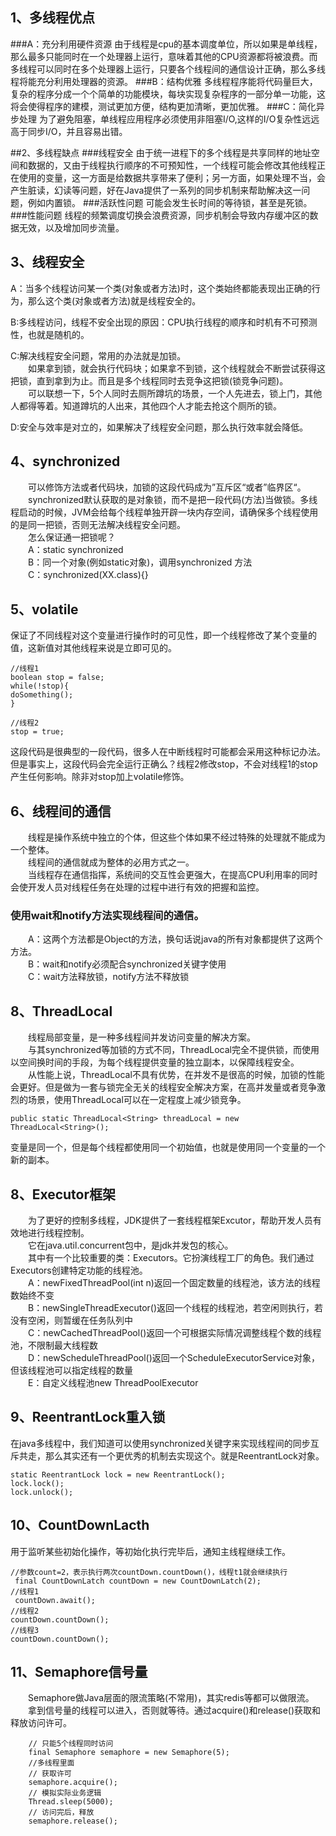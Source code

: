 ## 1、多线程优点
###A：充分利用硬件资源
由于线程是cpu的基本调度单位，所以如果是单线程，那么最多只能同时在一个处理器上运行，意味着其他的CPU资源都将被浪费。而多线程可以同时在多个处理器上运行，只要各个线程间的通信设计正确，那么多线程将能充分利用处理器的资源。
###B：结构优雅
多线程程序能将代码量巨大，复杂的程序分成一个个简单的功能模块，每块实现复杂程序的一部分单一功能，这将会使得程序的建模，测试更加方便，结构更加清晰，更加优雅。
###C：简化异步处理
为了避免阻塞，单线程应用程序必须使用非阻塞I/O,这样的I/O复杂性远远高于同步I/O，并且容易出错。


##2、多线程缺点
###线程安全
由于统一进程下的多个线程是共享同样的地址空间和数据的，又由于线程执行顺序的不可预知性，一个线程可能会修改其他线程正在使用的变量，这一方面是给数据共享带来了便利；另一方面，如果处理不当，会产生脏读，幻读等问题，好在Java提供了一系列的同步机制来帮助解决这一问题，例如内置锁。
###活跃性问题
可能会发生长时间的等待锁，甚至是死锁。
###性能问题
 线程的频繁调度切换会浪费资源，同步机制会导致内存缓冲区的数据无效，以及增加同步流量。

## 3、线程安全
A：当多个线程访问某一个类(对象或者方法)时，这个类始终都能表现出正确的行为，那么这个类(对象或者方法)就是线程安全的。

B:多线程访问，线程不安全出现的原因：CPU执行线程的顺序和时机有不可预测性，也就是随机的。

C:解决线程安全问题，常用的办法就是加锁。<br>
&emsp;&emsp;如果拿到锁，就会执行代码块；如果拿不到锁，这个线程就会不断尝试获得这把锁，直到拿到为止。而且是多个线程同时去竞争这把锁(锁竞争问题)。 <br>
&emsp;&emsp;可以联想一下，5个人同时去厕所蹲坑的场景，一个人先进去，锁上门，其他人都得等着。知道蹲坑的人出来，其他四个人才能去抢这个厕所的锁。

D:安全与效率是对立的，如果解决了线程安全问题，那么执行效率就会降低。


## 4、synchronized
&emsp;&emsp;可以修饰方法或者代码块，加锁的这段代码成为”互斥区“或者”临界区“。<br>
&emsp;&emsp;synchronized默认获取的是对象锁，而不是把一段代码(方法)当做锁。多线程启动的时候，JVM会给每个线程单独开辟一块内存空间，请确保多个线程使用的是同一把锁，否则无法解决线程安全问题。<br>
&emsp;&emsp;怎么保证通一把锁呢？<br>
&emsp;&emsp;A：static synchronized <br>
&emsp;&emsp;B：同一个对象(例如static对象)，调用synchronized 方法 <br>
&emsp;&emsp;C：synchronized(XX.class){}

## 5、volatile
保证了不同线程对这个变量进行操作时的可见性，即一个线程修改了某个变量的值，这新值对其他线程来说是立即可见的。

    //线程1
    boolean stop = false;
    while(!stop){
    doSomething();
    }
 
    //线程2
    stop = true;

这段代码是很典型的一段代码，很多人在中断线程时可能都会采用这种标记办法。但是事实上，这段代码会完全运行正确么？线程2修改stop，不会对线程1的stop产生任何影响。除非对stop加上volatile修饰。

## 6、线程间的通信
&emsp;&emsp;线程是操作系统中独立的个体，但这些个体如果不经过特殊的处理就不能成为一个整体。 <br>
&emsp;&emsp;线程间的通信就成为整体的必用方式之一。 <br>
&emsp;&emsp;当线程存在通信指挥，系统间的交互性会更强大，在提高CPU利用率的同时会使开发人员对线程任务在处理的过程中进行有效的把握和监控。 <br>

### 使用wait和notify方法实现线程间的通信。
&emsp;&emsp;A：这两个方法都是Object的方法，换句话说java的所有对象都提供了这两个方法。<br>
&emsp;&emsp;B：wait和notify必须配合synchronized关键字使用<br>
&emsp;&emsp;C：wait方法释放锁，notify方法不释放锁<br>

## 8、ThreadLocal
&emsp;&emsp;线程局部变量，是一种多线程间并发访问变量的解决方案。<br>
&emsp;&emsp;与其synchronized等加锁的方式不同，ThreadLocal完全不提供锁，而使用以空间换时间的手段，为每个线程提供变量的独立副本，以保障线程安全。<br>
&emsp;&emsp;从性能上说，ThreadLocal不具有优势，在并发不是很高的时候，加锁的性能会更好。但是做为一套与锁完全无关的线程安全解决方案，在高并发量或者竞争激烈的场景，使用ThreadLocal可以在一定程度上减少锁竞争。

    public static ThreadLocal<String> threadLocal = new ThreadLocal<String>();

变量是同一个，但是每个线程都使用同一个初始值，也就是使用同一个变量的一个新的副本。

## 8、Executor框架
&emsp;&emsp;为了更好的控制多线程，JDK提供了一套线程框架Excutor，帮助开发人员有效地进行线程控制。<br>
&emsp;&emsp;它在java.util.concurrent包中，是jdk并发包的核心。<br>
&emsp;&emsp;其中有一个比较重要的类：Executors。它扮演线程工厂的角色。我们通过Executors创建特定功能的线程池。<br>
&emsp;&emsp;A：newFixedThreadPool(int n)返回一个固定数量的线程池，该方法的线程数始终不变<br>
&emsp;&emsp;B：newSingleThreadExecutor()返回一个线程的线程池，若空闲则执行，若没有空闲，则暂缓在任务队列中<br>
&emsp;&emsp;C：newCachedThreadPool()返回一个可根据实际情况调整线程个数的线程池，不限制最大线程数<br>
&emsp;&emsp;D：newScheduleThreadPool()返回一个ScheduleExecutorService对象，但该线程池可以指定线程的数量<br>
&emsp;&emsp;E：自定义线程池new ThreadPoolExecutor

## 9、ReentrantLock重入锁
在java多线程中，我们知道可以使用synchronized关键字来实现线程间的同步互斥共走，那么其实还有一个更优秀的机制去实现这个。就是ReentrantLock对象。<br>
    
    static ReentrantLock lock = new ReentrantLock();
    lock.lock();
    lock.unlock();

## 10、CountDownLacth
用于监听某些初始化操作，等初始化执行完毕后，通知主线程继续工作。
    
    //参数count=2，表示执行两次countDown.countDown()，线程t1就会继续执行
     final CountDownLatch countDown = new CountDownLatch(2);
    //线程1
     countDown.await();
    //线程2
    countDown.countDown();
    //线程3
    countDown.countDown();

## 11、Semaphore信号量
&emsp;&emsp;Semaphore做Java层面的限流策略(不常用)，其实redis等都可以做限流。<br>
&emsp;&emsp;拿到信号量的线程可以进入，否则就等待。通过acquire()和release()获取和释放访问许可。

        // 只能5个线程同时访问
        final Semaphore semaphore = new Semaphore(5);
        //多线程里面
        // 获取许可
        semaphore.acquire();
        // 模拟实际业务逻辑
        Thread.sleep(5000);
        // 访问完后，释放
        semaphore.release();

     
